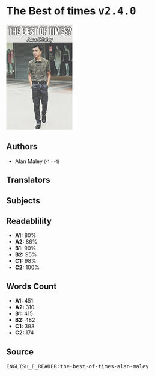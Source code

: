 # The Best of times <kbd>v2.4.0</kbd>

![](./cover.medium.jpg "")

## Authors


 - Alan Maley <small>(-1 - -1)</small>

## Translators



## Subjects



## Readablility


 - **A1:** 80%
 - **A2:** 86%
 - **B1:** 90%
 - **B2:** 95%
 - **C1:** 98%
 - **C2:** 100%

## Words Count


 - **A1:** 451
 - **A2:** 310
 - **B1:** 415
 - **B2:** 482
 - **C1:** 393
 - **C2:** 174

## Source


<kbd>ENGLISH_E_READER:the-best-of-times-alan-maley</kbd>
